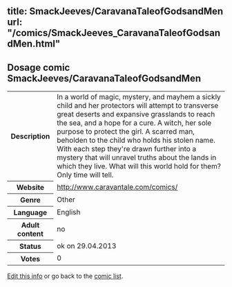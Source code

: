 title: SmackJeeves/CaravanaTaleofGodsandMen
url: "/comics/SmackJeeves_CaravanaTaleofGodsandMen.html"
---
Dosage comic SmackJeeves/CaravanaTaleofGodsandMen
-----------------------------------------

<p id="msg"></p>
<script type="text/javascript">
if (window.location.search === '?edit_info_mail=sent_ok') {
  var elem = document.getElementById("msg");
  elem.innerHTML = 'Edited information sucessfully sent.';
  elem.className = 'ok';
}
</script>
<table class="comicinfo">
<tr>
<th>Description</th><td>In a world of magic, mystery, and mayhem a sickly child and her protectors will attempt to transverse great deserts and expansive grasslands to reach the sea, and a hope for a cure. A witch, her sole purpose to protect the girl. A scarred man, beholden to the child who holds his stolen name. With each step they're drawn further into a mystery that will unravel truths about the lands in which they live. What will this world hold for them? Only time will tell.</td>
</tr>
<tr>
<th>Website</th><td><a href="http://www.caravantale.com/comics/">http://www.caravantale.com/comics/</a></td>
</tr>
<tr>
<th>Genre</th><td>Other</td>
</tr>
<tr>
<th>Language</th><td>English</td>
</tr>
<tr>
<th>Adult content</th><td>no</td>
</tr>
<tr>
<th>Status</th><td>ok on 29.04.2013</td>
</tr>
<tr>
<th>Votes</th><td>0</td>
</tr>
</table>

[Edit this info](SmackJeeves_CaravanaTaleofGodsandMen_edit.html) or go back to the [comic list](../comic-index.html).
